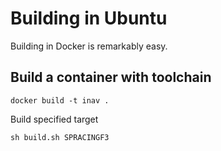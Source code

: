 # Building in Ubuntu

Building in Docker is remarkably easy.

## Build a container with toolchain

```
docker build -t inav .
```

Build specified target
```
sh build.sh SPRACINGF3
```
